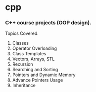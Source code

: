 # cpp

<h3> C++ course projects (OOP design). </h3>

Topics Covered:
1) Classes </br>
2) Operator Overloading </br>
3) Class Templates </br>
4) Vectors, Arrays, STL </br>
5) Recursion </br>
6) Searching and Sorting </br>
7) Pointers and Dynamic Memory </br>
8) Advance Pointers Usage </br>
9) Inheritance
